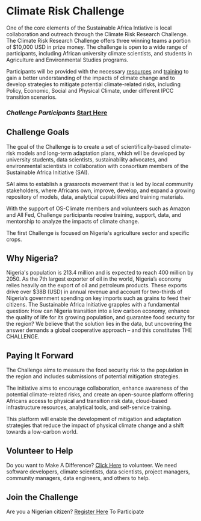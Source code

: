 # Climate Risk Challenge
One of the core elements of the Sustainable Africa Intiative is local collaboration and outreach through the Climate Risk Research Challenge. The Climate Risk Research Challenge offers three winning teams a portion of $10,000 USD in prize money. The challenge is open to a wide range of participants, including African university climate scientists, and students in Agriculture and Environmental Studies programs. 

Participants will be provided with the necessary [resources](https://github.com/SustainableAfrica/ClimateRiskChallenge/blob/main/ParticipantResources.md) and [training](https://drive.google.com/drive/folders/147O--qDvs-lB0o2bh-2N1UjxQUKL8y5W?usp=sharing) to gain a better understanding of the impacts of climate change and to develop strategies to mitigate potential climate-related risks, including Policy, Economic, Social and Physical Climate, under different IPCC transition scenarios.

### *Challenge Participants* [Start Here](https://github.com/SustainableAfrica/ClimateRiskChallenge/blob/main/ParticipantResources.md#climate-risk-challenge-resources-for-participants)

## Challenge Goals
The goal of the Challenge is to create a set of scientifically-based climate-risk models and long-term adaptation plans, which will be developed by university students, data scientists, sustainability advocates, and environmental scientists in collaboration with consortium members of the Sustainable Africa Initiative (SAI).

SAI aims to establish a grassroots movement that is led by local community stakeholders, where Africans own, improve, develop, and expand a growing repository of models, data, analytical capabilities and training materials.

With the support of OS-Climate members and volunteers such as Amazon and All Fed, Challenge participants receive training, support, data, and mentorship to analyze the impacts of climate change.

The first Challenge is focused on Nigeria's agriculture sector and specific crops.

## Why Nigeria?
Nigeria's population is 213.4 million and is expected to reach 400 million by 2050. As the 7th largest exporter of oil in the world, Nigeria’s economy relies heavily on the export of oil and petroleum products. These exports drive over $38B (USD) in annual revenue and account for two-thirds of Nigeria’s government spending on key imports such as grains to feed their citizens. The Sustainable Africa Initiative grapples with a fundamental question:  How can Nigeria transition into a low carbon economy, enhance the quality of life for its growing population, and guarantee food security for the region? We believe that the solution lies in the data, but uncovering the answer demands a global cooperative approach – and this constitutes THE CHALLENGE.

## Paying It Forward
The Challenge aims to measure the food security risk to the population in the region and includes submissions of potential mitigation strategies.

The initiative aims to encourage collaboration, enhance awareness of the potential climate-related risks, and create an open-source platform offering Africans access to physical and transition risk data, cloud-based infrastructure resources, analytical tools, and self-service training. 

This platform will enable the development of mitigation and adaptation strategies that reduce the impact of physical climate change and a shift towards a low-carbon world.

## Volunteer to Help
Do you want to Make A Difference? [Click Here](https://sustainableafricainitiative.org/volunteer/) to volunteer.
We need software developers, climate scientists, data scientists, project managers, community managers, data engineers, and others to help.


## Join the Challenge
Are you a Nigerian citizen? [Register Here](https://docs.google.com/forms/d/e/1FAIpQLSf91QrC_wWByAg_iSF9hY2B-KCK9bafq4K2Gyy0CtHFd-yiaw/viewform?usp=sf_link) To Participate 
